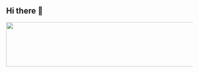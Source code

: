 ## Hi there 👋
<!-- My pet -->
<a href="https://github.com/devxb/gitanimals">
  <img
    src="https://render.gitanimals.org/lines/cute-kkiri"
    width="600"
    height="120"
  />
</a>

<!-- Farm Type -->
<!-- 
<a href="https://github.com/devxb/gitanimals">
  <img
    src="https://render.gitanimals.org/farms/cute-kkiri"
    width="600"
    height="300"
  />
</a> 
-->

<!--
**cute-kkiri/cute-kkiri** is a ✨ _special_ ✨ repository because its `README.md` (this file) appears on your GitHub profile.

Here are some ideas to get you started:

- 🔭 I’m currently working on ...
- 🌱 I’m currently learning ...
- 👯 I’m looking to collaborate on ...
- 🤔 I’m looking for help with ...
- 💬 Ask me about ...
- 📫 How to reach me: ...
- 😄 Pronouns: ...
- ⚡ Fun fact: ...
-->
